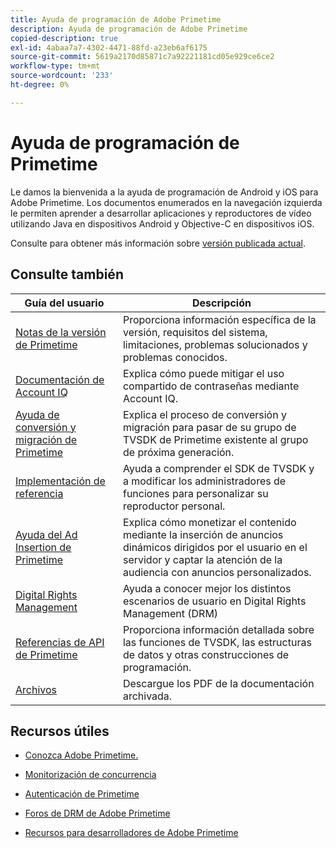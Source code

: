 ```yaml
---
title: Ayuda de programación de Adobe Primetime
description: Ayuda de programación de Adobe Primetime
copied-description: true
exl-id: 4abaa7a7-4302-4471-88fd-a23eb6af6175
source-git-commit: 5619a2170d85871c7a92221181cd05e929ce6ce2
workflow-type: tm+mt
source-wordcount: '233'
ht-degree: 0%

---
```


# Ayuda de programación de Primetime

Le damos la bienvenida a la ayuda de programación de Android y iOS para Adobe Primetime. Los documentos enumerados en la navegación izquierda le permiten aprender a desarrollar aplicaciones y reproductores de vídeo utilizando Java en dispositivos Android y Objective-C en dispositivos iOS.

Consulte para obtener más información sobre [versión publicada actual](tvsdk-3x-ios-prog/ios-3x-introduction/ios-3x-overview/ios-3x-overview.md).

## Consulte también

| Guía del usuario | Descripción |
|---|---|
| [Notas de la versión de Primetime](/help/release-notes/home.md) | Proporciona información específica de la versión, requisitos del sistema, limitaciones, problemas solucionados y problemas conocidos. |
| [Documentación de Account IQ](/help/AccountIQ/home.md) | Explica cómo puede mitigar el uso compartido de contraseñas mediante Account IQ. |
| [Ayuda de conversión y migración de Primetime](/help/migration-guides/home.md) | Explica el proceso de conversión y migración para pasar de su grupo de TVSDK de Primetime existente al grupo de próxima generación. |
| [Implementación de referencia](/help/android-reference-implementation/home.md) | Ayuda a comprender el SDK de TVSDK y a modificar los administradores de funciones para personalizar su reproductor personal. |
| [Ayuda del Ad Insertion de Primetime](/help/primetime-ad-insertion/home.md) | Explica cómo monetizar el contenido mediante la inserción de anuncios dinámicos dirigidos por el usuario en el servidor y captar la atención de la audiencia con anuncios personalizados. |
| [Digital Rights Management](/help/digital-rights-management/home.md) | Ayuda a conocer mejor los distintos escenarios de usuario en Digital Rights Management (DRM) |
| [Referencias de API de Primetime](/help/reference/api-references.md) | Proporciona información detallada sobre las funciones de TVSDK, las estructuras de datos y otras construcciones de programación. |
| [Archivos](https://helpx.adobe.com/primetime/archives.html) | Descargue los PDF de la documentación archivada. |

## Recursos útiles

* [Conozca Adobe Primetime.](https://www.adobe.com/in/marketing/primetime.html)

* [Monitorización de concurrencia](https://tve.helpdocsonline.com/concurrency-monitoring-introduction)

* [Autenticación de Primetime](https://tve.helpdocsonline.com/home)

* [Foros de DRM de Adobe Primetime](https://forums.adobe.com/community/adobe_access)

* [Recursos para desarrolladores de Adobe Primetime](https://www.adobe.com/devnet/primetime.html)
